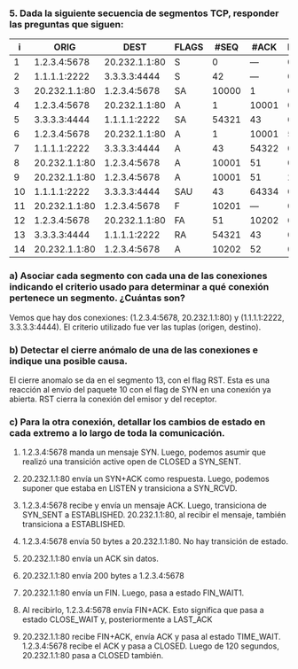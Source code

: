 ### 5. Dada la siguiente secuencia de segmentos TCP, responder las preguntas que siguen:

i  | ORIG          | DEST          | FLAGS | #SEQ  | #ACK  | LENGTH
---|---------------|---------------|-------|-------|-------|--------
1  | 1.2.3.4:5678  | 20.232.1.1:80 | S     | 0     | —     | 0
2  | 1.1.1.1:2222  | 3.3.3.3:4444  | S     | 42    | —     | 0
3  | 20.232.1.1:80 | 1.2.3.4:5678  | SA    | 10000 | 1     | 0
4  | 1.2.3.4:5678  | 20.232.1.1:80 | A     | 1     | 10001 | 0
5  | 3.3.3.3:4444  | 1.1.1.1:2222  | SA    | 54321 | 43    | 0
6  | 1.2.3.4:5678  | 20.232.1.1:80 | A     | 1     | 10001 | 50
7  | 1.1.1.1:2222  | 3.3.3.3:4444  | A     | 43    | 54322 | 0
8  | 20.232.1.1:80 | 1.2.3.4:5678  | A     | 10001 | 51    | 0
9  | 20.232.1.1:80 | 1.2.3.4:5678  | A     | 10001 | 51    | 200
10 | 1.1.1.1:2222  | 3.3.3.3:4444  | SAU   | 43    | 64334 | 0
11 | 20.232.1.1:80 | 1.2.3.4:5678  | F     | 10201 | —     | 0
12 | 1.2.3.4:5678  | 20.232.1.1:80 | FA    | 51    | 10202 | 0
13 | 3.3.3.3:4444  | 1.1.1.1:2222  | RA    | 54321 | 43    | 0
14 | 20.232.1.1:80 | 1.2.3.4:5678  | A     | 10202 | 52    | 0

### a) Asociar cada segmento con cada una de las conexiones indicando el criterio usado para determinar a qué conexión pertenece un segmento. ¿Cuántas son?

Vemos que hay dos conexiones: (1.2.3.4:5678, 20.232.1.1:80) y (1.1.1.1:2222, 3.3.3.3:4444). El criterio utilizado fue ver las tuplas (origen, destino).

### b) Detectar el cierre anómalo de una de las conexiones e indique una posible causa.

El cierre anomalo se da en el segmento 13, con el flag RST. Esta es una reacción al envío del paquete 10 con el flag de SYN en una conexión ya abierta. RST cierra la conexión del emisor y del receptor.

### c) Para la otra conexión, detallar los cambios de estado en cada extremo a lo largo de toda la comunicación.

1. 1.2.3.4:5678 manda un mensaje SYN. Luego, podemos asumir que realizó una transición active open de CLOSED a SYN_SENT.

3. 20.232.1.1:80 envía un SYN+ACK como respuesta. Luego, podemos suponer que estaba en LISTEN y transiciona a SYN_RCVD.

4. 1.2.3.4:5678 recibe y envía un mensaje ACK. Luego, transiciona de SYN_SENT a ESTABLISHED. 20.232.1.1:80, al recibir el mensaje, también transiciona a ESTABLISHED.

6. 1.2.3.4:5678 envía 50 bytes a 20.232.1.1:80. No hay transición de estado.

8. 20.232.1.1:80 envía un ACK sin datos.

9. 20.232.1.1:80 envía 200 bytes a 1.2.3.4:5678

11. 20.232.1.1:80 envía un FIN. Luego, pasa a estado FIN_WAIT1. 

12. Al recibirlo, 1.2.3.4:5678 envía FIN+ACK. Esto significa que pasa a estado CLOSE_WAIT y, posteriormente a LAST_ACK

14. 20.232.1.1:80 recibe FIN+ACK, envía ACK y pasa al estado TIME_WAIT. 1.2.3.4:5678 recibe el ACK y pasa a CLOSED. Luego de 120 segundos, 20.232.1.1:80 pasa a CLOSED también.